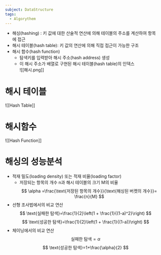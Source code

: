 ```yaml
---
subject: DataStructure
tags:
  - Algorythem
---
```


- 해싱(hashing) : 키 값에 대한 산술적 연산에 의해 테이블의 주소를 계산하여 항목에 접근
- 해시 테이블(hash table): 키 값의 연산에 의해 직접 접근이 가능한 구조 
- 해시 함수(hash function)
	- 탐색키를 입력받아 해시 주소(hash address) 생성
	- 이 해시 주소가 배열로 구현된 해시 테이블(hash table)의 인덱스  
![[해시.png]]
# 해시 테이블
![[Hash Table]]
# 해시함수
![[Hash Function]]
# 해싱의 성능분석
- 적재 밀도(loading density) 또는 적재 비율(loading factor)
	- 저장되는 항목의 개수 n과 해시 테이블의 크기 M의 비율 
$$
\alpha =\frac{\text{저장된 항목의 개수}}{\text{해싱된 버켓의 개수}}= \frac{n}{M}
$$
- 선형 조사법에서의 비교 연산
$$
\text{실패한 탐색}=\frac{1}{2}\left(1 + \frac{1}{(1-a)^2}\right)
$$
$$
\text{성공한 탐색}=\frac{1}{2}\left(1 + \frac{1}{(1-a)}\right)
$$
- 체이닝에서의 비교 연산
$$
\text{실패한 탐색}=\alpha
$$
$$
\text{성공한 탐색}=1+\frac{\alpha}{2}
$$